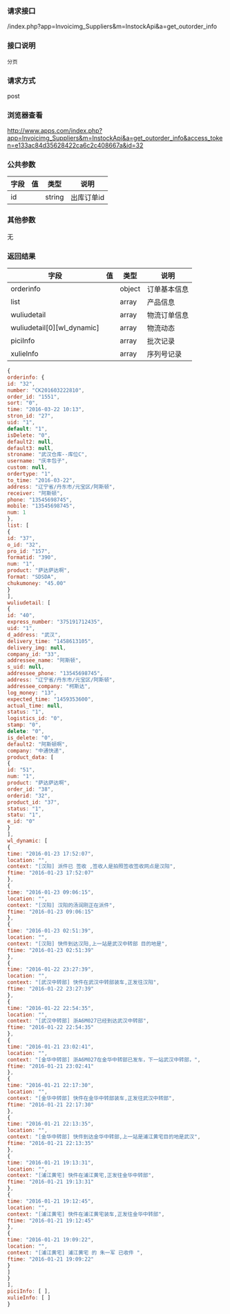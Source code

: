 ### **请求接口**
/index.php?app=Invoicimg_Suppliers&m=InstockApi&a=get_outorder_info

### **接口说明**
`分页`

### **请求方式**
post

### **浏览器查看**
http://www.apps.com/index.php?app=Invoicimg_Suppliers&m=InstockApi&a=get_outorder_info&access_token=e133ac84d35628422ca6c2c408667a&id=32

### **公共参数** 
|字段       |值             |类型    |说明           |
| --------- |--------      |--------|--------       |
|id|              |string | 出库订单id  |
### **其他参数**
无

### **返回结果**
|字段       |值             |类型    |说明           |
| --------- |--------      |--------|--------       |
|orderinfo|         | object|订单基本信息 |
|list|         | array| 产品信息|
|wuliudetail|         | array | 物流订单信息 |
|wuliudetail[0][wl_dynamic]|         | array | 物流动态|
|piciInfo|         | array | 批次记录 |
|xulieInfo|       | array | 序列号记录 |

``` javascript
{
orderinfo: {
id: "32",
number: "CK201603222810",
order_id: "1551",
sort: "0",
time: "2016-03-22 10:13",
stron_id: "27",
uid: "1",
default: "1",
isDelete: "0",
default2: null,
default3: null,
stroname: "武汉仓库--库位C",
username: "庆丰包子",
custom: null,
ordertype: "1",
to_time: "2016-03-22",
address: "辽宁省/丹东市/元宝区/阿斯顿",
receiver: "阿斯顿",
phone: "13545698745",
mobile: "13545698745",
num: 1
},
list: [
{
id: "37",
o_id: "32",
pro_id: "157",
formatid: "390",
num: "1",
product: "萨达萨达啊",
format: "SDSDA",
chukumoney: "45.00"
}
],
wuliudetail: [
{
id: "40",
express_number: "375191712435",
uid: "1",
d_address: "武汉",
delivery_time: "1458613105",
delivery_img: null,
company_id: "33",
addressee_name: "阿斯顿",
s_uid: null,
addressee_phone: "13545698745",
address: "辽宁省/丹东市/元宝区/阿斯顿",
addressee_company: "柯斯达",
log_money: "13",
expected_time: "1459353600",
actual_time: null,
status: "1",
logistics_id: "0",
stamp: "0",
delete: "0",
is_delete: "0",
default2: "阿斯顿啊",
company: "中通快递",
product_data: [
{
id: "51",
num: "1",
product: "萨达萨达啊",
order_id: "38",
orderid: "32",
product_id: "37",
status: "1",
statu: "1",
e_id: "0"
}
],
wl_dynamic: [
{
time: "2016-01-23 17:52:07",
location: "",
context: "[汉阳] 派件已 签收 ,签收人是拍照签收签收网点是汉阳",
ftime: "2016-01-23 17:52:07"
},
{
time: "2016-01-23 09:06:15",
location: "",
context: "[汉阳] 汉阳的汤润刚正在派件",
ftime: "2016-01-23 09:06:15"
},
{
time: "2016-01-23 02:51:39",
location: "",
context: "[汉阳] 快件到达汉阳,上一站是武汉中转部 目的地是",
ftime: "2016-01-23 02:51:39"
},
{
time: "2016-01-22 23:27:39",
location: "",
context: "[武汉中转部] 快件在武汉中转部装车,正发往汉阳",
ftime: "2016-01-22 23:27:39"
},
{
time: "2016-01-22 22:54:35",
location: "",
context: "[武汉中转部] 浙A6M027已经到达武汉中转部",
ftime: "2016-01-22 22:54:35"
},
{
time: "2016-01-21 23:02:41",
location: "",
context: "[金华中转部] 浙A6M027在金华中转部已发车，下一站武汉中转部，",
ftime: "2016-01-21 23:02:41"
},
{
time: "2016-01-21 22:17:30",
location: "",
context: "[金华中转部] 快件在金华中转部装车,正发往武汉中转部",
ftime: "2016-01-21 22:17:30"
},
{
time: "2016-01-21 22:13:35",
location: "",
context: "[金华中转部] 快件到达金华中转部,上一站是浦江黄宅目的地是武汉",
ftime: "2016-01-21 22:13:35"
},
{
time: "2016-01-21 19:13:31",
location: "",
context: "[浦江黄宅] 快件在浦江黄宅,正发往金华中转部",
ftime: "2016-01-21 19:13:31"
},
{
time: "2016-01-21 19:12:45",
location: "",
context: "[浦江黄宅] 快件在浦江黄宅装车,正发往金华中转部",
ftime: "2016-01-21 19:12:45"
},
{
time: "2016-01-21 19:09:22",
location: "",
context: "[浦江黄宅] 浦江黄宅 的 朱一军 已收件 ",
ftime: "2016-01-21 19:09:22"
}
]
}
],
piciInfo: [ ],
xulieInfo: [ ]
}